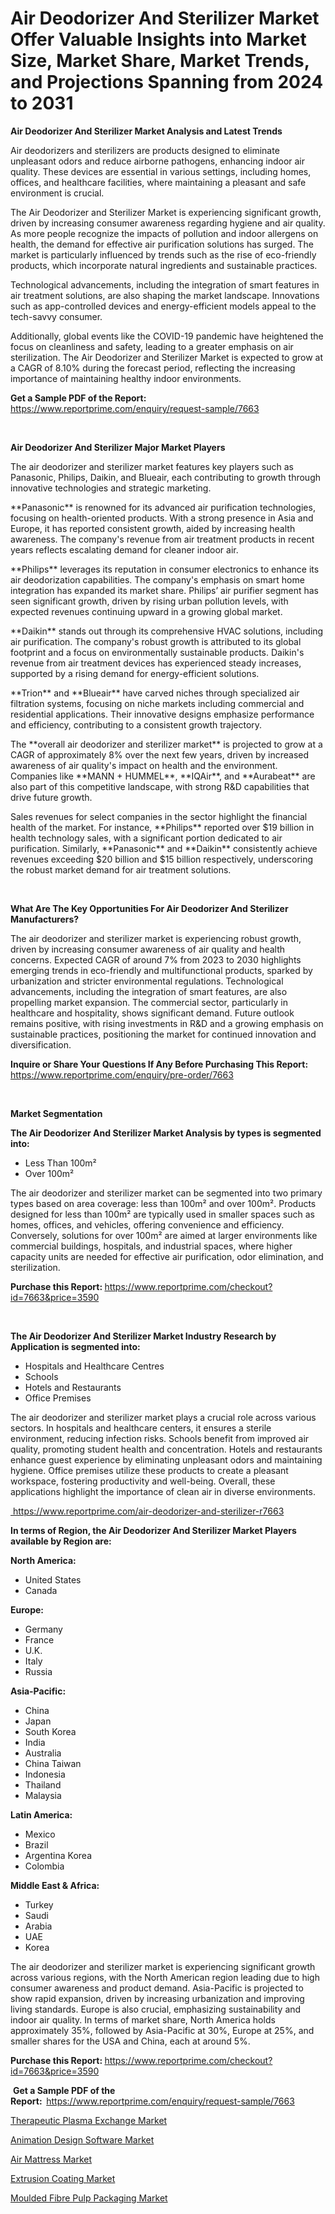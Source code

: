 <p><h1>Air Deodorizer And Sterilizer Market Offer Valuable Insights into Market Size, Market Share, Market Trends, and Projections Spanning from 2024 to 2031</h1></p><p><strong>Air Deodorizer And Sterilizer Market Analysis and Latest Trends</strong></p>
<p><p>Air deodorizers and sterilizers are products designed to eliminate unpleasant odors and reduce airborne pathogens, enhancing indoor air quality. These devices are essential in various settings, including homes, offices, and healthcare facilities, where maintaining a pleasant and safe environment is crucial.</p><p>The Air Deodorizer and Sterilizer Market is experiencing significant growth, driven by increasing consumer awareness regarding hygiene and air quality. As more people recognize the impacts of pollution and indoor allergens on health, the demand for effective air purification solutions has surged. The market is particularly influenced by trends such as the rise of eco-friendly products, which incorporate natural ingredients and sustainable practices.</p><p>Technological advancements, including the integration of smart features in air treatment solutions, are also shaping the market landscape. Innovations such as app-controlled devices and energy-efficient models appeal to the tech-savvy consumer.</p><p>Additionally, global events like the COVID-19 pandemic have heightened the focus on cleanliness and safety, leading to a greater emphasis on air sterilization. The Air Deodorizer and Sterilizer Market is expected to grow at a CAGR of 8.10% during the forecast period, reflecting the increasing importance of maintaining healthy indoor environments.</p></p>
<p><strong>Get a Sample PDF of the Report:&nbsp;</strong> <a href="https://www.reportprime.com/enquiry/request-sample/7663?utm_campaign=120&utm_medium=2&utm_source=Github&utm_content=ia&utm_term=15112024&utm_id=air-deodorizer-and-sterilizer">https://www.reportprime.com/enquiry/request-sample/7663</a></p>
<p>&nbsp;</p>
<p><strong>Air Deodorizer And Sterilizer Major Market Players</strong></p>
<p><p>The air deodorizer and sterilizer market features key players such as Panasonic, Philips, Daikin, and Blueair, each contributing to growth through innovative technologies and strategic marketing.</p><p>**Panasonic** is renowned for its advanced air purification technologies, focusing on health-oriented products. With a strong presence in Asia and Europe, it has reported consistent growth, aided by increasing health awareness. The company's revenue from air treatment products in recent years reflects escalating demand for cleaner indoor air.</p><p>**Philips** leverages its reputation in consumer electronics to enhance its air deodorization capabilities. The company's emphasis on smart home integration has expanded its market share. Philips’ air purifier segment has seen significant growth, driven by rising urban pollution levels, with expected revenues continuing upward in a growing global market.</p><p>**Daikin** stands out through its comprehensive HVAC solutions, including air purification. The company's robust growth is attributed to its global footprint and a focus on environmentally sustainable products. Daikin's revenue from air treatment devices has experienced steady increases, supported by a rising demand for energy-efficient solutions.</p><p>**Trion** and **Blueair** have carved niches through specialized air filtration systems, focusing on niche markets including commercial and residential applications. Their innovative designs emphasize performance and efficiency, contributing to a consistent growth trajectory.</p><p>The **overall air deodorizer and sterilizer market** is projected to grow at a CAGR of approximately 8% over the next few years, driven by increased awareness of air quality's impact on health and the environment. Companies like **MANN + HUMMEL**, **IQAir**, and **Aurabeat** are also part of this competitive landscape, with strong R&D capabilities that drive future growth.</p><p>Sales revenues for select companies in the sector highlight the financial health of the market. For instance, **Philips** reported over $19 billion in health technology sales, with a significant portion dedicated to air purification. Similarly, **Panasonic** and **Daikin** consistently achieve revenues exceeding $20 billion and $15 billion respectively, underscoring the robust market demand for air treatment solutions.</p></p>
<p>&nbsp;</p>
<p><strong>What Are The Key Opportunities For Air Deodorizer And Sterilizer Manufacturers?</strong></p>
<p><p>The air deodorizer and sterilizer market is experiencing robust growth, driven by increasing consumer awareness of air quality and health concerns. Expected CAGR of around 7% from 2023 to 2030 highlights emerging trends in eco-friendly and multifunctional products, sparked by urbanization and stricter environmental regulations. Technological advancements, including the integration of smart features, are also propelling market expansion. The commercial sector, particularly in healthcare and hospitality, shows significant demand. Future outlook remains positive, with rising investments in R&D and a growing emphasis on sustainable practices, positioning the market for continued innovation and diversification.</p></p>
<p><strong>Inquire or Share Your Questions If Any Before Purchasing This Report:</strong> <a href="https://www.reportprime.com/enquiry/pre-order/7663?utm_campaign=120&utm_medium=2&utm_source=Github&utm_content=ia&utm_term=15112024&utm_id=air-deodorizer-and-sterilizer">https://www.reportprime.com/enquiry/pre-order/7663</a></p>
<p>&nbsp;</p>
<p><strong>Market Segmentation</strong></p>
<p><strong>The Air Deodorizer And Sterilizer Market Analysis by types is segmented into:</strong></p>
<p><ul><li>Less Than 100m²</li><li>Over 100m²</li></ul></p>
<p><p>The air deodorizer and sterilizer market can be segmented into two primary types based on area coverage: less than 100m² and over 100m². Products designed for less than 100m² are typically used in smaller spaces such as homes, offices, and vehicles, offering convenience and efficiency. Conversely, solutions for over 100m² are aimed at larger environments like commercial buildings, hospitals, and industrial spaces, where higher capacity units are needed for effective air purification, odor elimination, and sterilization.</p></p>
<p><strong>Purchase this Report:&nbsp;</strong><a href="https://www.reportprime.com/checkout?id=7663&price=3590&utm_campaign=120&utm_medium=2&utm_source=Github&utm_content=ia&utm_term=15112024&utm_id=air-deodorizer-and-sterilizer">https://www.reportprime.com/checkout?id=7663&price=3590</a></p>
<p>&nbsp;</p>
<p><strong>The Air Deodorizer And Sterilizer Market Industry Research by Application is segmented into:</strong></p>
<p><ul><li>Hospitals and Healthcare Centres</li><li>Schools</li><li>Hotels and Restaurants</li><li>Office Premises</li></ul></p>
<p><p>The air deodorizer and sterilizer market plays a crucial role across various sectors. In hospitals and healthcare centers, it ensures a sterile environment, reducing infection risks. Schools benefit from improved air quality, promoting student health and concentration. Hotels and restaurants enhance guest experience by eliminating unpleasant odors and maintaining hygiene. Office premises utilize these products to create a pleasant workspace, fostering productivity and well-being. Overall, these applications highlight the importance of clean air in diverse environments.</p></p>
<p><a href="https://www.reportprime.com/air-deodorizer-and-sterilizer-r7663?utm_campaign=120&utm_medium=2&utm_source=Github&utm_content=ia&utm_term=15112024&utm_id=air-deodorizer-and-sterilizer">&nbsp;https://www.reportprime.com/air-deodorizer-and-sterilizer-r7663</a></p>
<p><strong>In terms of Region, the Air Deodorizer And Sterilizer Market Players available by Region are:</strong></p>
<p>
    <p> <strong> North America: </strong>
        <ul>
            <li>United States</li>
            <li>Canada</li>
        </ul>
        </p> 
    <p> <strong> Europe: </strong>
        <ul>
            <li>Germany</li>
            <li>France</li>
            <li>U.K.</li>
            <li>Italy</li>
            <li>Russia</li>
        </ul>
        </p> 
    <p> <strong> Asia-Pacific: </strong>
        <ul>
            <li>China</li>
            <li>Japan</li>
            <li>South Korea</li>
            <li>India</li>
            <li>Australia</li>
            <li>China Taiwan</li>
            <li>Indonesia</li>
            <li>Thailand</li>
            <li>Malaysia</li>
        </ul>
        </p> 
    <p> <strong> Latin America: </strong>
        <ul>
            <li>Mexico</li>
            <li>Brazil</li>
            <li>Argentina Korea</li>
            <li>Colombia</li>
        </ul>
        </p> 
    <p> <strong> Middle East & Africa: </strong>
        <ul>
            <li>Turkey</li>
            <li>Saudi</li>
            <li>Arabia</li>
            <li>UAE</li>
            <li>Korea</li>
        </ul>
    </p>
    </p>
<p><p>The air deodorizer and sterilizer market is experiencing significant growth across various regions, with the North American region leading due to high consumer awareness and product demand. Asia-Pacific is projected to show rapid expansion, driven by increasing urbanization and improving living standards. Europe is also crucial, emphasizing sustainability and indoor air quality. In terms of market share, North America holds approximately 35%, followed by Asia-Pacific at 30%, Europe at 25%, and smaller shares for the USA and China, each at around 5%.</p></p>
<p><strong>Purchase this Report: </strong><a href="https://www.reportprime.com/checkout?id=7663&price=3590&utm_campaign=120&utm_medium=2&utm_source=Github&utm_content=ia&utm_term=15112024&utm_id=air-deodorizer-and-sterilizer">https://www.reportprime.com/checkout?id=7663&price=3590</a></p>
<p>&nbsp;<strong>Get a Sample PDF of the Report:&nbsp;&nbsp;</strong><a href="https://www.reportprime.com/enquiry/request-sample/7663?utm_campaign=120&utm_medium=2&utm_source=Github&utm_content=ia&utm_term=15112024&utm_id=air-deodorizer-and-sterilizer">https://www.reportprime.com/enquiry/request-sample/7663</a></p>
<p><strong></strong></p>
<p><p><a href="https://issuu.com/reportprime-2/docs/therapeutic-plasma-exchange-market-_3df663d214f1d6?utm_campaign=120&utm_medium=2&utm_source=Github&utm_content=ia&utm_term=15112024&utm_id=air-deodorizer-and-sterilizer">Therapeutic Plasma Exchange Market</a></p><p><a href="https://issuu.com/reportprime-2/docs/animation-design-software-market-si_64032f9475e5f0?utm_campaign=120&utm_medium=2&utm_source=Github&utm_content=ia&utm_term=15112024&utm_id=air-deodorizer-and-sterilizer">Animation Design Software Market</a></p><p><a href="https://www.linkedin.com/pulse/air-mattress-market-global-analysis-trends-forecasts-yc01c?utm_campaign=120&utm_medium=2&utm_source=Github&utm_content=ia&utm_term=15112024&utm_id=air-deodorizer-and-sterilizer">Air Mattress Market</a></p><p><a href="https://www.linkedin.com/pulse/strategic-market-insights-navigating-global-extrusion-9gstc?utm_campaign=120&utm_medium=2&utm_source=Github&utm_content=ia&utm_term=15112024&utm_id=air-deodorizer-and-sterilizer">Extrusion Coating Market</a></p><p><a href="https://www.linkedin.com/pulse/global-moulded-fibre-pulp-packaging-market-trends-insights-sdeqc?utm_campaign=120&utm_medium=2&utm_source=Github&utm_content=ia&utm_term=15112024&utm_id=air-deodorizer-and-sterilizer">Moulded Fibre Pulp Packaging Market</a></p></p>